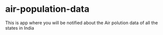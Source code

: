 # air-population-data
This is app where you will be notified about the Air polution data of all the states in India
